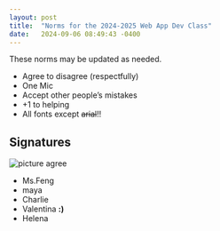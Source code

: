 ```yaml
---
layout: post
title:  "Norms for the 2024-2025 Web App Dev Class"
date:   2024-09-06 08:49:43 -0400
---
```


These norms may be updated as needed.

- Agree to disagree (respectfully)
- One Mic
- Accept other people’s mistakes
- +1 to helping
- All fonts except ~~arial~~!!

## Signatures

![picture agree](https://www.memesmonkey.com/images/memesmonkey/fd/fd96a62848df4b976625b39a9689f528.jpeg)

- Ms.Feng
 - maya
- Charlie
- Valentina **:)**
- Helena